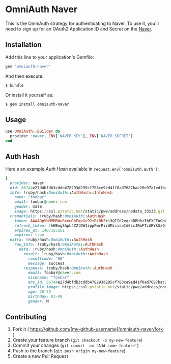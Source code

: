 # OmniAuth Naver

This is the OmniAuth strategy for authenticating to Naver. To
use it, you'll need to sign up for an OAuth2 Application ID and Secret
on the [Naver](http://developer.naver.com/wiki/pages/NaverLogin).

## Installation

Add this line to your application's Gemfile:

```ruby
gem 'omniauth-naver'
```

And then execute:

    $ bundle

Or install it yourself as:

    $ gem install omniauth-naver

## Usage

```ruby
use OmniAuth::Builder do
  provider :naver, ENV['NAVER_KEY'], ENV['NAVER_SECRET']
end
```

## Auth Hash

Here's an example *Auth Hash* available in `request.env['omniauth.auth']`:

```ruby
{
  provider: naver
  uid: 86744e27d4bfdb3cddb478293d295cf783ce9ed41f0ad7687bac26e97a1ed1b4
  info: !ruby/hash:OmniAuth::AuthHash::InfoHash
    name: "foobar"
    email: foobar@naver.com
    gender: male
    image: https://ssl.pstatic.net/static/pwe/address/nodata_33x33.gif
  credentials: !ruby/hash:OmniAuth::AuthHash
    token: AAAAOpVbMMMRWuRxewGhFqvGu92+Ri8hZ+i3QIId2vq/nDRHhzIbFXCEuGoWsjeZt9VV1KA+6IAB6lQtWidEYSjpgYU=
    refresh_token: 2hHBogSApL4Z2tDW1ippPmrPiiWMiiiseId6LcJRmFTzARYkSzQmHbqAlqBgkIvYisS0tjisTCEBDaMmyaKZwuKo3ATGBsoQjzLmOB9PVp91cd28s2LRDisPxnaUG6NQ0fmRHFD
    expires_at: 1407165161
    expires: true
  extra: !ruby/hash:OmniAuth::AuthHash
    raw_info: !ruby/hash:OmniAuth::AuthHash
      data: !ruby/hash:OmniAuth::AuthHash
        result: !ruby/hash:OmniAuth::AuthHash
          resultcode: '00'
          message: success
        response: !ruby/hash:OmniAuth::AuthHash
          email: foobar@naver.com
          nickname: "foobar"
          enc_id: 86744e27d4bfdb3cddb478293d295cf783ce9ed41f0ad7687bac26e97a1ed1b4
          profile_image: https://ssl.pstatic.net/static/pwe/address/nodata_33x33.gif
          age: 30-39
          birthday: 01-08
          gender: M
```

## Contributing

1. Fork it ( https://github.com/[my-github-username]/omniauth-naver/fork )
2. Create your feature branch (`git checkout -b my-new-feature`)
3. Commit your changes (`git commit -am 'Add some feature'`)
4. Push to the branch (`git push origin my-new-feature`)
5. Create a new Pull Request

